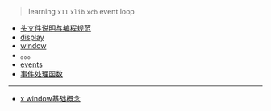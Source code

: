 > learning `x11` `xlib` `xcb` event loop

* [头文件说明与编程规范](./standard_header.md)
* [display](./display_func.md)
* [window](./window_func.md)
* 。。。
* [events](./events/readme.md)
* [事件处理函数](./events_handling_func/readme.md)

---

* [x window基础概念](./x.md)

